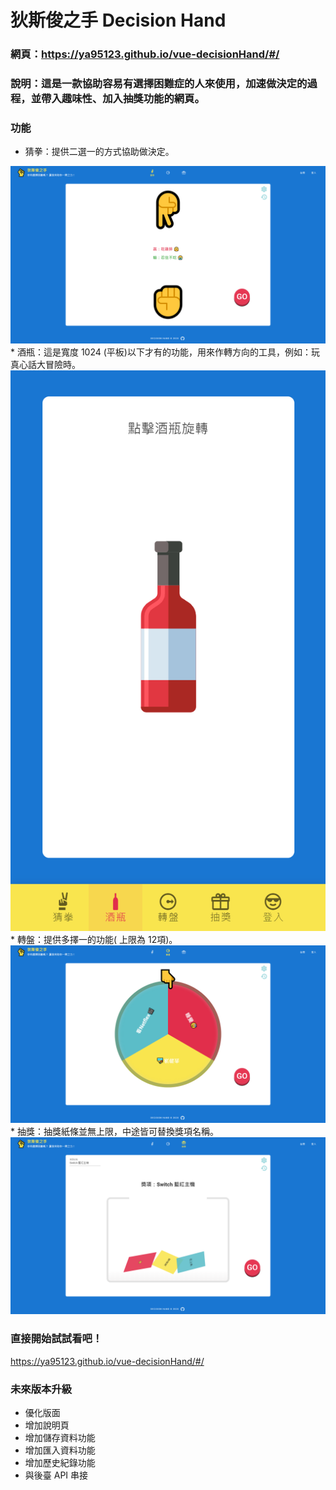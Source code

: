 # 狄斯俊之手 Decision Hand
### 網頁：https://ya95123.github.io/vue-decisionHand/#/
### 說明：這是一款協助容易有選擇困難症的人來使用，加速做決定的過程，並帶入趣味性、加入抽獎功能的網頁。
### 功能
  * 猜拳：提供二選一的方式協助做決定。
  <img src="./public/img/d_hand_guesse.png" alt="猜拳頁面示意圖">
  * 酒瓶：這是寬度 1024 (平板)以下才有的功能，用來作轉方向的工具，例如：玩真心話大冒險時。
  <img src="./public/img/d_hand_bottle.png" alt="酒瓶頁面示意圖">
  * 轉盤：提供多擇一的功能( 上限為 12項)。
  <img src="./public/img/d_hand_wheel.png" alt="轉盤頁面示意圖">
  * 抽獎：抽獎紙條並無上限，中途皆可替換獎項名稱。
  <img src="./public/img/d_hand_raffle.png" alt="抽獎頁面示意圖">

### 直接開始試試看吧！
https://ya95123.github.io/vue-decisionHand/#/

### 未來版本升級
  * 優化版面
  * 增加說明頁
  * 增加儲存資料功能
  * 增加匯入資料功能
  * 增加歷史紀錄功能
  * 與後臺 API 串接
